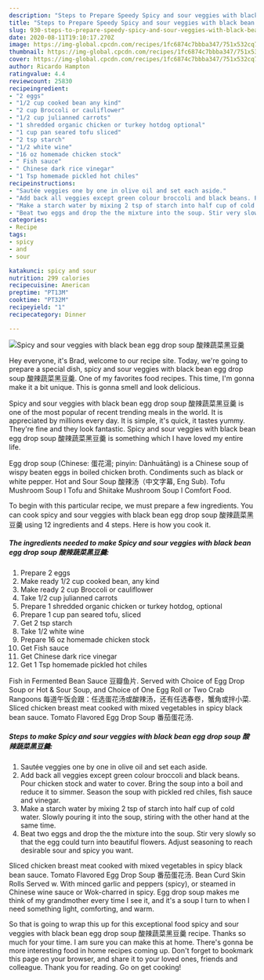 ```yaml
---
description: "Steps to Prepare Speedy Spicy and sour veggies with black bean egg drop soup 酸辣蔬菜黑豆羹"
title: "Steps to Prepare Speedy Spicy and sour veggies with black bean egg drop soup 酸辣蔬菜黑豆羹"
slug: 930-steps-to-prepare-speedy-spicy-and-sour-veggies-with-black-bean-egg-drop-soup
date: 2020-08-11T19:10:17.270Z
image: https://img-global.cpcdn.com/recipes/1fc6874c7bbba347/751x532cq70/spicy-and-sour-veggies-with-black-bean-egg-drop-soup-酸辣蔬菜黑豆羹-recipe-main-photo.jpg
thumbnail: https://img-global.cpcdn.com/recipes/1fc6874c7bbba347/751x532cq70/spicy-and-sour-veggies-with-black-bean-egg-drop-soup-酸辣蔬菜黑豆羹-recipe-main-photo.jpg
cover: https://img-global.cpcdn.com/recipes/1fc6874c7bbba347/751x532cq70/spicy-and-sour-veggies-with-black-bean-egg-drop-soup-酸辣蔬菜黑豆羹-recipe-main-photo.jpg
author: Ricardo Hampton
ratingvalue: 4.4
reviewcount: 25830
recipeingredient:
- "2 eggs"
- "1/2 cup cooked bean any kind"
- "2 cup Broccoli or cauliflower"
- "1/2 cup julianned carrots"
- "1 shredded organic chicken or turkey hotdog optional"
- "1 cup pan seared tofu sliced"
- "2 tsp starch"
- "1/2 white wine"
- "16 oz homemade chicken stock"
- " Fish sauce"
- " Chinese dark rice vinegar"
- "1 Tsp homemade pickled hot chiles"
recipeinstructions:
- "Sautée veggies one by one in olive oil and set each aside."
- "Add back all veggies except green colour broccoli and black beans. Pour chicken stock and water to cover. Bring the soup into a boil and reduce it to simmer. Season the soup with pickled red chiles, fish sauce and vinegar."
- "Make a starch water by mixing 2 tsp of starch into half cup of cold water. Slowly pouring it into the soup, stiring with the other hand at the same time."
- "Beat two eggs and drop the the mixture into the soup. Stir very slowly so that the egg could turn into beautiful flowers. Adjust seasoning to reach desirable sour and spicy you want."
categories:
- Recipe
tags:
- spicy
- and
- sour

katakunci: spicy and sour 
nutrition: 299 calories
recipecuisine: American
preptime: "PT13M"
cooktime: "PT32M"
recipeyield: "1"
recipecategory: Dinner

---
```



![Spicy and sour veggies with black bean egg drop soup 酸辣蔬菜黑豆羹](https://img-global.cpcdn.com/recipes/1fc6874c7bbba347/751x532cq70/spicy-and-sour-veggies-with-black-bean-egg-drop-soup-酸辣蔬菜黑豆羹-recipe-main-photo.jpg)

Hey everyone, it's Brad, welcome to our recipe site. Today, we're going to prepare a special dish, spicy and sour veggies with black bean egg drop soup 酸辣蔬菜黑豆羹. One of my favorites food recipes. This time, I'm gonna make it a bit unique. This is gonna smell and look delicious.

Spicy and sour veggies with black bean egg drop soup 酸辣蔬菜黑豆羹 is one of the most popular of recent trending meals in the world. It is appreciated by millions every day. It is simple, it's quick, it tastes yummy. They're fine and they look fantastic. Spicy and sour veggies with black bean egg drop soup 酸辣蔬菜黑豆羹 is something which I have loved my entire life.

Egg drop soup (Chinese: 蛋花湯; pinyin: Dànhuātāng) is a Chinese soup of wispy beaten eggs in boiled chicken broth. Condiments such as black or white pepper. Hot and Sour Soup 酸辣汤（中文字幕, Eng Sub). Tofu Mushroom Soup l Tofu and Shiitake Mushroom Soup l Comfort Food.


To begin with this particular recipe, we must prepare a few ingredients. You can cook spicy and sour veggies with black bean egg drop soup 酸辣蔬菜黑豆羹 using 12 ingredients and 4 steps. Here is how you cook it.

<!--inarticleads1-->

##### The ingredients needed to make Spicy and sour veggies with black bean egg drop soup 酸辣蔬菜黑豆羹:

1. Prepare 2 eggs
1. Make ready 1/2 cup cooked bean, any kind
1. Make ready 2 cup Broccoli or cauliflower
1. Take 1/2 cup julianned carrots
1. Prepare 1 shredded organic chicken or turkey hotdog, optional
1. Prepare 1 cup pan seared tofu, sliced
1. Get 2 tsp starch
1. Take 1/2 white wine
1. Prepare 16 oz homemade chicken stock
1. Get  Fish sauce
1. Get  Chinese dark rice vinegar
1. Get 1 Tsp homemade pickled hot chiles


Fish in Fermented Bean Sauce 豆瓣鱼片. Served with Choice of Egg Drop Soup or Hot &amp; Sour Soup, and Choice of One Egg Roll or Two Crab Rangoons 每道午饭会跟：任选蛋花汤或酸辣汤，还有任选春卷，蟹角或拌小菜. Sliced chicken breast meat cooked with mixed vegetables in spicy black bean sauce. Tomato Flavored Egg Drop Soup 番茄蛋花汤. 

<!--inarticleads2-->

##### Steps to make Spicy and sour veggies with black bean egg drop soup 酸辣蔬菜黑豆羹:

1. Sautée veggies one by one in olive oil and set each aside.
1. Add back all veggies except green colour broccoli and black beans. Pour chicken stock and water to cover. Bring the soup into a boil and reduce it to simmer. Season the soup with pickled red chiles, fish sauce and vinegar.
1. Make a starch water by mixing 2 tsp of starch into half cup of cold water. Slowly pouring it into the soup, stiring with the other hand at the same time.
1. Beat two eggs and drop the the mixture into the soup. Stir very slowly so that the egg could turn into beautiful flowers. Adjust seasoning to reach desirable sour and spicy you want.


Sliced chicken breast meat cooked with mixed vegetables in spicy black bean sauce. Tomato Flavored Egg Drop Soup 番茄蛋花汤. Bean Curd Skin Rolls Served w. With minced garlic and peppers (spicy), or steamed in Chinese wine sauce or Wok-charred in spicy. Egg drop soup makes me think of my grandmother every time I see it, and it&#39;s a soup I turn to when I need something light, comforting, and warm. 

So that is going to wrap this up for this exceptional food spicy and sour veggies with black bean egg drop soup 酸辣蔬菜黑豆羹 recipe. Thanks so much for your time. I am sure you can make this at home. There's gonna be more interesting food in home recipes coming up. Don't forget to bookmark this page on your browser, and share it to your loved ones, friends and colleague. Thank you for reading. Go on get cooking!
